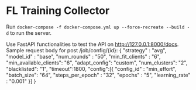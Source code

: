 # FL Training Collector

Run `docker-compose -f docker-compose.yml up --force-recreate --build -d` to run the server.

Use FastAPI functionalities to test the API on http://127.0.0.1:8000/docs.
Sample request body for post /job/config/{id}:
{
"strategy" : "avg",
"model_id" : "base",
"num_rounds" : "50",
"min_fit_clients" : "6",
"min_available_clients": "6",
"adapt_config": "custom",
"num_clusters": "2", 
"blacklisted": "1",
"timeout":1800,
"config":[{
      "config_id" : "min_effort",
      "batch_size": "64",
      "steps_per_epoch" : "32",
      "epochs" : "5",
      "learning_rate" : "0.001"
      }]
}
